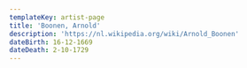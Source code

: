 ```yaml
---
templateKey: artist-page
title: 'Boonen, Arnold'
description: 'https://nl.wikipedia.org/wiki/Arnold_Boonen'
dateBirth: 16-12-1669
dateDeath: 2-10-1729
---
```


